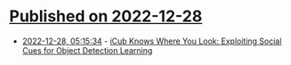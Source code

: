 # [Published on 2022-12-28](index.md)

* [2022-12-28, 05:15:34](https://news.ycombinator.com/item?id=34157761) - [iCub Knows Where You Look: Exploiting Social Cues for Object Detection Learning](https://arxiv.org/abs/2207.13552)
